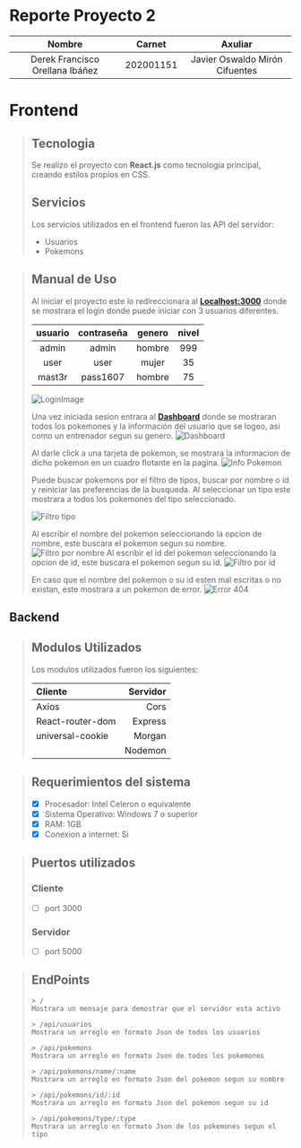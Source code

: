 # Reporte Proyecto 2
|             Nombre              |  Carnet   |            Axuliar             |
| :-----------------------------: | :-------: | :----------------------------: |
| Derek Francisco Orellana Ibáñez | 202001151 | Javier Oswaldo Mirón Cifuentes |
# Frontend
> ## Tecnologia
> Se realizo el proyecto con **React.js** como tecnologia principal, creando estilos propios en CSS.
> ## Servicios
> Los servicios utilizados en el frontend fueron las API del servidor: 
> + Usuarios
> + Pokemons

> ## Manual de Uso
> Al iniciar el proyecto este lo redireccionara al **[Localhost:3000](http://localhost:3000)** donde se mostrara el login donde puede iniciar con 3 usuarios diferentes.
> 
> | usuario | contraseña | genero | nivel |
> | :-----: | :--------: | :----: | :---: |
> |  admin  |   admin    | hombre |  999  |
> |  user   |    user    | mujer  |  35   |
> | mast3r  |  pass1607  | hombre |  75   |
> 
> ![LoginImage](https://i.imgur.com/J3TTetH.png, "Imagen del login")
>
> Una vez iniciada sesion entrara al **[Dashboard](http://localhost:3000/dashboard)** donde se mostraran todos los pokemones y la información del usuario que se logeo, asi como un entrenador segun su genero.
> ![Dashboard](https://i.imgur.com/o8Z1lXG.png, "Imagen Dashboard")
> 
> Al darle click a una tarjeta de pokemon, se mostrara la informacion de dicho pokemon en un cuadro flotante en la pagina.
> ![Info Pokemon](https://i.imgur.com/4njXaTC.png, "Imagen Info Pokemon")
> 
> Puede buscar pokemons por el filtro de tipos, buscar por nombre o id y reiniciar las preferencias de la busqueda. Al seleccionar un tipo este mostrara a todos los pokemones del tipo seleccionado.
> 
> ![Filtro tipo](https://i.imgur.com/kDCxCt8.png, "Imagen Busqueda por filtro")
> 
> Al escribir el nombre del pokemon seleccionando la opcion de nombre, este buscara el pokemon segun su nombre.
> ![Filtro por nombre](https://i.imgur.com/Rlgf9S9.png, "Imagen Busqueda por nombre")
> Al escribir el id del pokemon seleccionando la opcion de id, este buscara el pokemon segun su id.
> ![Filtro por id](https://i.imgur.com/2TyiD1i.png, "Imagen Busqueda por id")
> 
> En caso que el nombre del pokemon o su id esten mal escritas o no existan, este mostrara a un pokemon de error.
> ![Error 404](https://i.imgur.com/eQzUL8t.png, "Imagen Busqueda resultado error")

## Backend
> ## Modulos Utilizados
> Los modulos utilizados fueron los siguientes: 
> 
> | Cliente          | Servidor |
> | :--------------- | -------: |
> | Axios            |     Cors |
> | React-router-dom |  Express |
> | universal-cookie |   Morgan |
> |                  |  Nodemon |

> ## Requerimientos del sistema
> - [x] Procesador: Intel Celeron o equivalente
> - [x] Sistema Operativo: Windows 7 o superior
> - [x] RAM: 1GB 
> - [x] Conexion a internet: Si

> ## Puertos utilizados
> ### Cliente
> - [ ] port 3000
> ### Servidor
> - [ ] port 5000

> ## EndPoints
> ```
> > /
> Mostrara un mensaje para demostrar que el servidor esta activo
> ```
> ```
> > /api/usuarios
> Mostrara un arreglo en formato Json de todos los usuarios
> ```
> ```
> > /api/pokemons
> Mostrara un arreglo en formato Json de todos los pokemones
> ```
> ```
> > /api/pokemons/name/:name
> Mostrara un arreglo en formato Json del pokemon segun su nombre
> ```
> ```
> > /api/pokemons/id/:id
> Mostrara un arreglo en formato Json del pokemon segun su id
> ```
> ```
> > /api/pokemons/type/:type
> Mostrara un arreglo en formato Json de los pokemones segun el tipo
> ```
> 